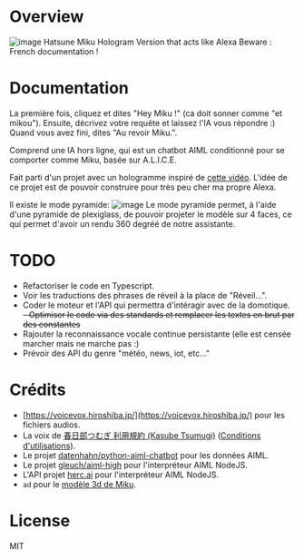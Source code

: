 # Overview
![image](https://github.com/user-attachments/assets/79a2b1b9-de90-4a4b-8ba3-572dbcc30823)
Hatsune Miku Hologram Version that acts like Alexa
Beware : French documentation !

# Documentation 
La première fois, cliquez et dites "Hey Miku !" (ca doit sonner comme "et mikou").
Ensuite, décrivez votre requête et laissez l'IA vous répondre :)
Quand vous avez fini, dites "Au revoir Miku.".

Comprend une IA hors ligne, qui est un chatbot AIML conditionné pour se comporter comme Miku, basée sur A.L.I.C.E.

Fait parti d'un projet avec un hologramme inspiré de [cette vidéo](https://www.youtube.com/watch?v=P09TWAMLhE4).
L'idée de ce projet est de pouvoir construire pour très peu cher ma propre Alexa.

Il existe le mode pyramide: 
![image](https://github.com/user-attachments/assets/4b326331-a4c9-430d-a41b-711492828e6c)
Le mode pyramide permet, à l'aide d'une pyramide de plexiglass, de pouvoir projeter le modèle sur 4 faces, ce qui permet d'avoir un rendu 360 degréé de notre assistante.

# TODO
- Refactoriser le code en Typescript.
- Voir les traductions des phrases de réveil à la place de "Réveil...".
- Coder le moteur et l'API qui permettra d'intéragir avec de la domotique.
~~- Optimiser le code via des standards et remplacer les textes en brut par des constantes~~
- Rajouter la reconnaissance vocale continue persistante (elle est censée marcher mais ne marche pas :\)
- Prévoir des API du genre "météo, news, iot, etc..."

# Crédits
- [https://voicevox.hiroshiba.jp/](https://voicevox.hiroshiba.jp/) pour les fichiers audios.
- La voix de [春日部つむぎ 利用規約 (Kasube Tsumugi)](https://voicevox.hiroshiba.jp/product/kasukabe_tsumugi/) ([Conditions d'utilisations](https://tsumugi-official.studio.site/rule)).
- Le projet [datenhahn/python-aiml-chatbot](https://github.com/datenhahn/python-aiml-chatbot/) pour les données AIML.
- Le projet [gleuch/aiml-high](https://github.com/gleuch/aiml-high) pour l'interpréteur AIML NodeJS.
- L'API projet [herc.ai](https://github.com/) pour l'interpréteur AIML NodeJS.
- `ad` pour le [modèle 3d de Miku](https://hub.vroid.com/en/characters/6393831588053029732/models/292088747503985726).

# License
MIT
